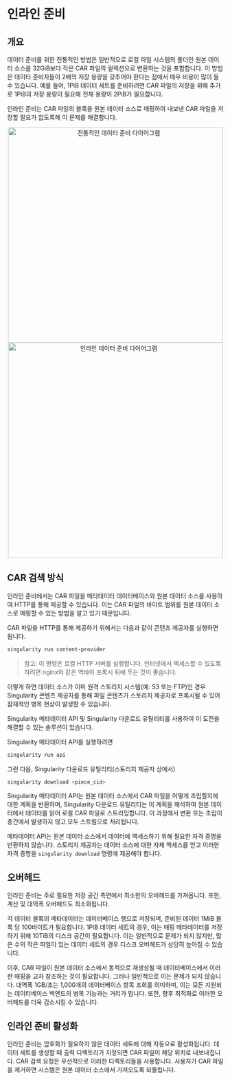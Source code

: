 # 인라인 준비

## 개요

데이터 준비를 위한 전통적인 방법은 일반적으로 로컬 파일 시스템의 폴더인 원본 데이터 소스를 32GiB보다 작은 CAR 파일의 컬렉션으로 변환하는 것을 포함합니다. 이 방법은 데이터 준비자들이 2배의 저장 용량을 갖추어야 한다는 점에서 매우 비용이 많이 들 수 있습니다. 예를 들어, 1PiB 데이터 세트를 준비하려면 CAR 파일의 저장을 위해 추가로 1PiB의 저장 용량이 필요해 전체 용량이 2PiB가 필요합니다.

인라인 준비는 CAR 파일의 블록을 원본 데이터 소스로 매핑하여 내보낸 CAR 파일을 저장할 필요가 없도록해 이 문제를 해결합니다.

<div align="center">

<img src="https://github.com/data-preservation-programs/singularity/assets/12418265/4292faf1-9f01-4b7c-b79f-67b0bc1e2acc" alt="전통적인 데이터 준비 다이어그램" width="500">

 

<img src="https://github.com/data-preservation-programs/singularity/assets/12418265/f5cfc209-5e38-4bb9-8cd9-f1aeffaf284d" alt="인라인 데이터 준비 다이어그램" width="500">

</div>

## CAR 검색 방식

인라인 준비에서는 CAR 파일을 메타데이터 데이터베이스와 원본 데이터 소스를 사용하여 HTTP를 통해 제공할 수 있습니다. 이는 CAR 파일의 바이트 범위를 원본 데이터 소스로 매핑할 수 있는 방법을 알고 있기 때문입니다.

CAR 파일을 HTTP를 통해 제공하기 위해서는 다음과 같이 콘텐츠 제공자를 실행하면 됩니다.

```sh
singularity run content-provider
```

> 참고: 이 명령은 로컬 HTTP 서버를 실행합니다. 인터넷에서 액세스할 수 있도록 하려면 nginx와 같은 역바이 프록시 뒤에 두는 것이 좋습니다.

이렇게 하면 데이터 소스가 이미 원격 스토리지 시스템(예: S3 또는 FTP)인 경우 Singularity 콘텐츠 제공자를 통해 파일 콘텐츠가 스토리지 제공자로 프록시될 수 있어 잠재적인 병목 현상이 발생할 수 있습니다.

Singularity 메타데이터 API 및 Singularity 다운로드 유틸리티를 사용하여 이 도전을 해결할 수 있는 솔루션이 있습니다.

Singularity 메타데이터 API를 실행하려면

```sh
singularity run api
```

그런 다음, Singularity 다운로드 유틸리티(스토리지 제공자 상에서)

```sh
singularity download <piece_cid>
```

Singularity 메타데이터 API는 원본 데이터 소스에서 CAR 파일을 어떻게 조립할지에 대한 계획을 반환하며, Singularity 다운로드 유틸리티는 이 계획을 해석하여 원본 데이터에서 데이터를 읽어 로컬 CAR 파일로 스트리밍합니다. 이 과정에서 변환 또는 조립이 중간에서 발생하지 않고 모두 스트림으로 처리됩니다.

메타데이터 API는 원본 데이터 소스에서 데이터에 액세스하기 위해 필요한 자격 증명을 반환하지 않습니다. 스토리지 제공자는 데이터 소스에 대한 자체 액세스를 얻고 이러한 자격 증명을 `singularity download` 명령에 제공해야 합니다.

## 오버헤드

인라인 준비는 주로 필요한 저장 공간 측면에서 최소한의 오버헤드를 가져옵니다. 또한, 계산 및 대역폭 오버헤드도 최소화됩니다.

각 데이터 블록의 메타데이터는 데이터베이스 행으로 저장되며, 준비된 데이터 1MiB 블록 당 100바이트가 필요합니다. 1PiB 데이터 세트의 경우, 이는 매핑 메타데이터를 저장하기 위해 10TiB의 디스크 공간이 필요합니다. 이는 일반적으로 문제가 되지 않지만, 많은 수의 작은 파일이 있는 데이터 세트의 경우 디스크 오버헤드가 상당히 높아질 수 있습니다.

이후, CAR 파일이 원본 데이터 소스에서 동적으로 재생성될 때 데이터베이스에서 이러한 매핑을 교차 참조하는 것이 필요합니다. 그러나 일반적으로 이는 문제가 되지 않습니다. 대역폭 1GB/초는 1,000개의 데이터베이스 항목 조회를 의미하며, 이는 모든 지원되는 데이터베이스 백엔드의 병목 기능과는 거리가 멉니다. 또한, 향후 최적화로 이러한 오버헤드를 더욱 감소시킬 수 있습니다.

## 인라인 준비 활성화

인라인 준비는 암호화가 필요하지 않은 데이터 세트에 대해 자동으로 활성화됩니다. 데이터 세트를 생성할 때 출력 디렉토리가 지정되면 CAR 파일이 해당 위치로 내보내집니다. CAR 검색 요청은 우선적으로 이러한 디렉토리들을 사용합니다. 사용자가 CAR 파일을 제거하면 시스템은 원본 데이터 소스에서 가져오도록 되돌립니다.
